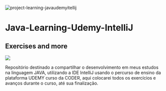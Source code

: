 ![project-learning-javaudemyitellij](https://user-images.githubusercontent.com/105193525/196832140-84ce0b42-54d8-4a21-ac27-6bdce3d5abcd.png)

<h1 aling="center"> Java-Learning-Udemy-IntelliJ </h1>
<h2 aling="center"> Exercises and more </h2>
<p aling="center">
<img src="http://img.shields.io/static/v1?label=STATUS&message=EM%20DESENVOLVIMENTO&color=GREEN&style=for-the-badge"/>
</p>

Repositório destinado a compartilhar o desenvolvimento em meus estudos na linguagem JAVA, utilizando a IDE IntelliJ usando o percurso de ensino da plataforma UDEMY curso da CODER, aqui colocarei todos os exercícios e avanços durante o curso, até sua finalização.


